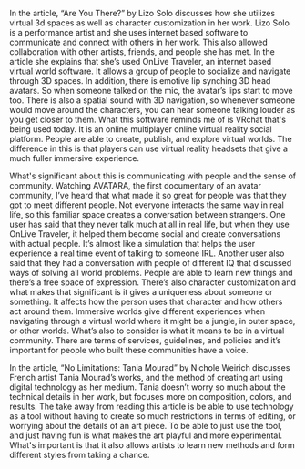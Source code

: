 In the article, “Are You There?” by Lizo Solo discusses how she utilizes virtual 3d spaces as well as character customization in her work. Lizo Solo is a performance artist and she uses internet based software to communicate and connect with others in her work. This also allowed collaboration with other artists, friends, and people she has met. In the article she explains that she’s used OnLive Traveler, an internet based virtual world software. It allows a group of people to socialize and navigate through 3D spaces. In addition, there is emotive lip synching 3D head avatars. So when someone talked on the mic, the avatar’s lips start to move too. There is also a spatial sound with 3D navigation, so whenever someone would move around the characters, you can hear someone talking louder as you get closer to them. What this software reminds me of is VRchat that's being used today. It is an online multiplayer online virtual reality social platform. People are able to create, publish, and explore virtual worlds. The difference in this is that players can use virtual reality headsets that give a much fuller immersive experience. 

What's significant about this is communicating with people and the sense of community. Watching AVATARA, the first documentary of an avatar community, I’ve heard that what made it so great for people was that they got to meet different people. Not everyone interacts the same way in real life, so this familiar space creates a conversation between strangers. One user has said that they never talk much at all in real life, but when they use OnLive Traveler, it helped them become social and create conversations with actual people. It’s almost like a simulation that helps the user experience a real time event of talking to someone IRL. Another user also said that they had a conversation with people of different IQ that discussed ways of solving all world problems. People are able to learn new things and there’s a free space of expression. There’s also character customization and what makes that significant is it gives a uniqueness about someone or something. It affects how the person uses that character and how others act around them. Immersive worlds give different experiences when navigating through a virtual world where it might be a jungle, in outer space, or other worlds. What’s also to consider is what it means to be in a virtual community. There are terms of services, guidelines, and policies and it’s important for people who built these communities have a voice. 

In the article, “No Limitations: Tania Mourad” by Nichole Weirich discusses French artist Tania Mourad’s works, and the method of creating art using digital technology as her medium. Tania doesn’t worry so much about the technical details in her work, but focuses more on composition, colors, and results. The take away from reading this article is be able to use technology as a tool without having to create so much restrictions in terms of editing, or worrying about the details of an art piece. To be able to just use the tool, and just having fun is what makes the art playful and more experimental. What's important is that it also allows artists to learn new methods and form different styles from taking a chance.

